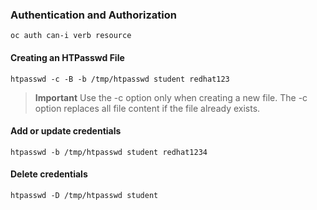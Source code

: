 ### Authentication and Authorization

    oc auth can-i verb resource

#### Creating an HTPasswd  File
    
    htpasswd -c -B -b /tmp/htpasswd student redhat123

>**Important**
> Use the -c option only when creating a new file. The -c option replaces all file content if the file already exists.

#### Add or update credentials

    htpasswd -b /tmp/htpasswd student redhat1234

#### Delete credentials

    htpasswd -D /tmp/htpasswd student